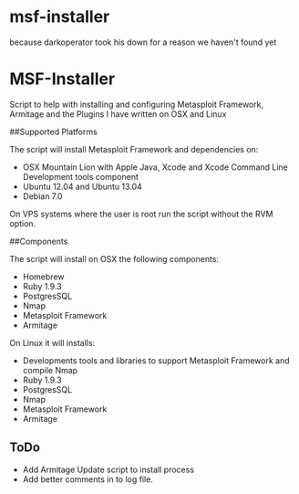 # msf-installer
because darkoperator took his down for a reason we haven't found yet


MSF-Installer
=============

Script to help with installing and configuring Metasploit Framework, Armitage and the Plugins I have written on OSX and Linux

##Supported Platforms

The script will install Metasploit Framework and dependencies on:

* OSX Mountain Lion with Apple Java, Xcode and Xcode Command Line Development tools component
* Ubuntu 12.04 and Ubuntu 13.04
* Debian 7.0

On VPS systems where the user is root run the script without the RVM option. 

##Components

The script will install on OSX the following components:

* Homebrew
* Ruby 1.9.3
* PostgresSQL
* Nmap
* Metasploit Framework
* Armitage

On Linux it will installs:

* Developments tools and libraries to support Metasploit Framework and compile Nmap
* Ruby 1.9.3
* PostgresSQL
* Nmap
* Metasploit Framework
* Armitage

## ToDo

* Add Armitage Update script to install process
* Add better comments in to log file.
